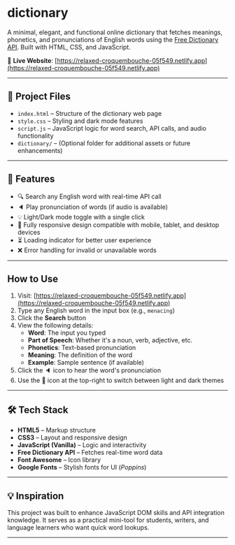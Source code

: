 # dictionary
A minimal, elegant, and functional online dictionary that fetches meanings, phonetics, and pronunciations of English words using the [Free Dictionary API](https://dictionaryapi.dev/). Built with HTML, CSS, and JavaScript.

🔗 **Live Website**: [https://relaxed-croquembouche-05f549.netlify.app](https://relaxed-croquembouche-05f549.netlify.app)

---

## 📁 Project Files

- `index.html` – Structure of the dictionary web page  
- `style.css` – Styling and dark mode features  
- `script.js` – JavaScript logic for word search, API calls, and audio functionality  
- `dictionary/` – (Optional folder for additional assets or future enhancements)

---

## 🚀 Features

- 🔍 Search any English word with real-time API call  
- 🔈 Play pronunciation of words (if audio is available)  
- 💡 Light/Dark mode toggle with a single click  
- 📱 Fully responsive design compatible with mobile, tablet, and desktop devices  
- ⏳ Loading indicator for better user experience  
- ❌ Error handling for invalid or unavailable words  

---

## How to Use

1. Visit: [https://relaxed-croquembouche-05f549.netlify.app](https://relaxed-croquembouche-05f549.netlify.app)
2. Type any English word in the input box (e.g., `menacing`)
3. Click the **Search** button
4. View the following details:
   - **Word**: The input you typed
   - **Part of Speech**: Whether it's a noun, verb, adjective, etc.
   - **Phonetics**: Text-based pronunciation
   - **Meaning**: The definition of the word
   - **Example**: Sample sentence (if available)
5. Click the 🔈 icon to hear the word's pronunciation
6. Use the 🌙 icon at the top-right to switch between light and dark themes

---

## 🛠 Tech Stack

- **HTML5** – Markup structure  
- **CSS3** – Layout and responsive design  
- **JavaScript (Vanilla)** – Logic and interactivity  
- **Free Dictionary API** – Fetches real-time word data  
- **Font Awesome** – Icon library  
- **Google Fonts** – Stylish fonts for UI (*Poppins*)

---

## 💡 Inspiration

This project was built to enhance JavaScript DOM skills and API integration knowledge. It serves as a practical mini-tool for students, writers, and language learners who want quick word lookups.

---
